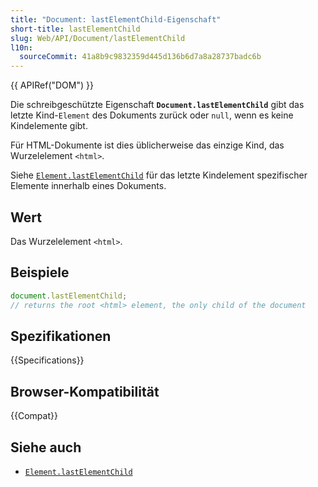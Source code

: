 ```yaml
---
title: "Document: lastElementChild-Eigenschaft"
short-title: lastElementChild
slug: Web/API/Document/lastElementChild
l10n:
  sourceCommit: 41a8b9c9832359d445d136b6d7a8a28737badc6b
---
```


{{ APIRef("DOM") }}

Die schreibgeschützte Eigenschaft **`Document.lastElementChild`** gibt das letzte Kind-`Element` des Dokuments zurück oder `null`, wenn es keine Kindelemente gibt.

Für HTML-Dokumente ist dies üblicherweise das einzige Kind, das Wurzelelement `<html>`.

Siehe [`Element.lastElementChild`](/de/docs/Web/API/Element/lastElementChild) für das letzte Kindelement spezifischer Elemente innerhalb eines Dokuments.

## Wert

Das Wurzelelement `<html>`.

## Beispiele

```js
document.lastElementChild;
// returns the root <html> element, the only child of the document
```

## Spezifikationen

{{Specifications}}

## Browser-Kompatibilität

{{Compat}}

## Siehe auch

- [`Element.lastElementChild`](/de/docs/Web/API/Element/lastElementChild)
